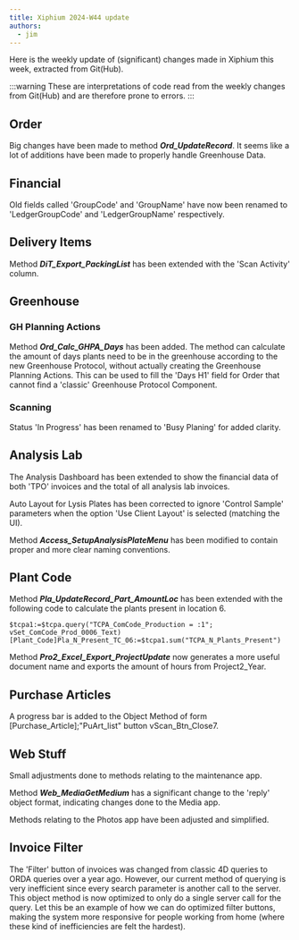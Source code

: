 ```yaml
---
title: Xiphium 2024-W44 update
authors:
  - jim
---
```


Here is the weekly update of (significant) changes made in Xiphium this week, extracted from Git(Hub).

:::warning
These are interpretations of code read from the weekly changes from Git(Hub) and are therefore prone to errors.
:::

<!--truncate-->
## Order
Big changes have been made to method ***Ord_UpdateRecord***. It seems like a lot of additions have been made to properly handle Greenhouse Data.

## Financial
Old fields called 'GroupCode' and 'GroupName' have now been renamed to 'LedgerGroupCode' and 'LedgerGroupName' respectively.

## Delivery Items
Method ***DiT_Export_PackingList*** has been extended with the 'Scan Activity' column.

## Greenhouse
### GH Planning Actions
Method ***Ord_Calc_GHPA_Days*** has been added. The method can calculate the amount of days plants need to be in the greenhouse according to the new Greenhouse Protocol, without actually creating the Greenhouse Planning Actions. This can be used to fill the 'Days H1' field for Order that cannot find a 'classic' Greenhouse Protocol Component.

### Scanning
Status 'In Progress' has been renamed to 'Busy Planing' for added clarity.
## Analysis Lab
The Analysis Dashboard has been extended to show the financial data of both 'TPO' invoices and the total of all analysis lab invoices.

Auto Layout for Lysis Plates has been corrected to ignore 'Control Sample' parameters when the option 'Use Client Layout' is selected (matching the UI).

Method ***Access_SetupAnalysisPlateMenu*** has been modified to contain proper and more clear naming conventions.

## Plant Code
Method ***Pla_UpdateRecord_Part_AmountLoc*** has been extended with the following code to calculate the plants present in location 6.
```4D
$tcpa1:=$tcpa.query("TCPA_ComCode_Production = :1"; vSet_ComCode_Prod_0006_Text)
[Plant_Code]Pla_N_Present_TC_06:=$tcpa1.sum("TCPA_N_Plants_Present")
```

Method ***Pro2_Excel_Export_ProjectUpdate*** now generates a more useful document name and exports the amount of hours from Project2_Year.

## Purchase Articles
A progress bar is added to the Object Method of form [Purchase_Article];"PuArt_list" button vScan_Btn_Close7.

## Web Stuff
Small adjustments done to methods relating to the maintenance app.

Method ***Web_MediaGetMedium*** has a significant change to the 'reply' object format, indicating changes done to the Media app.

Methods relating to the Photos app have been adjusted and simplified.

## Invoice Filter
The 'Filter' button of invoices was changed from classic 4D queries to ORDA queries over a year ago. However, our current method of querying is very inefficient since every search parameter is another call to the server. This object method is now optimized to only do a single server call for the query. Let this be an example of how we can do optimized filter buttons, making the system more responsive for people working from home (where these kind of inefficiencies are felt the hardest).